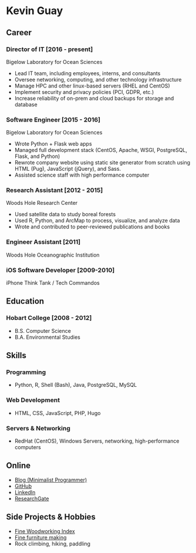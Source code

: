 # Kevin Guay

## Career

### Director of IT [2016 - present]
Bigelow Laboratory for Ocean Sciences

  - Lead IT team, including employees, interns, and consultants
  - Oversee networking, computing, and other technology infrastructure
  - Manage HPC and other linux-based servers (RHEL and CentOS)
  - Implement security and privacy policies (PCI, GDPR, etc.)
  - Increase reliability of on-prem and cloud backups for storage and database

### Software Engineer [2015 - 2016]
Bigelow Laboratory for Ocean Sciences

  - Wrote Python + Flask web apps
  - Managed full development stack (CentOS, Apache, WSGI, PostgreSQL, Flask, and Python)
  - Rewrote company website using static site generator from scratch using HTML (Pug), JavaScript (jQuery), and Sass.
  - Assisted science staff with high performance computer

### Research Assistant [2012 - 2015]
Woods Hole Research Center

  - Used satellite data to study boreal forests
  - Used R, Python, and ArcMap to process, visualize, and analyze data
  - Wrote and contributed to peer-reviewed publications and books

### Engineer Assistant [2011]
Woods Hole Oceanographic Institution

### iOS Software Developer [2009-2010]
iPhone Think Tank / Tech Commandos


## Education
### Hobart College [2008 - 2012]
  - B.S. Computer Science
  - B.A. Environmental Studies


## Skills
### Programming
  - Python, R, Shell (Bash), Java, PostgreSQL, MySQL

### Web Development
  - HTML, CSS, JavaScript, PHP, Hugo

### Servers & Networking
  - RedHat (CentOS), Windows Servers, networking, high-performance computers


## Online
  - <a href="https://www.minimalistprogrammer.io" target="_blank">Blog (Minimalist Programmer)</a>
  - <a href="https://github.com/kguay" target="_blank">GitHub</a>
  - <a href="https://www.linkedin.com/in/kevincguay/" target="_blank">LinkedIn</a>
  - <a href="https://www.researchgate.net/profile/Kevin_Guay" target="_blank">ResearchGate</a>


## Side Projects & Hobbies
  - <a href="https://www.finewoodworkingindex.com" target="_blank">Fine Woodworking Index</a>
  - <a href="https://www.instagram.com/kevin.c.guay/" target="_blank">Fine furniture making</a>
  - Rock climbing, hiking, paddling